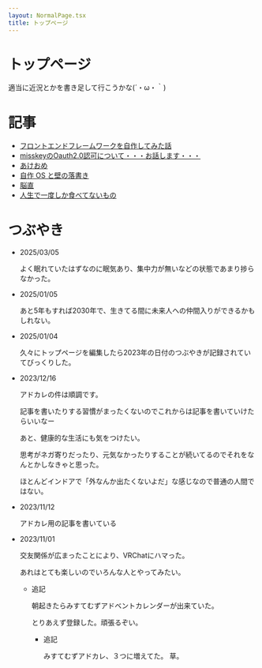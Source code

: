 ```yaml
---
layout: NormalPage.tsx
title: トップページ
---
```


# トップページ

適当に近況とかを書き足して行こうかな(´・ω・｀)

# 記事

- [フロントエンドフレームワークを自作してみた話](./draft/mistems-advent-2023.html)
- [misskeyのOauth2.0認可について・・・お話します・・・](./draft/misskey-oauth2.html)
- [あけおめ](./draft/2025-01/04-akeome.html)
- [自作 OS と壁の落書き](./draft/2025-01/05-jisaku-os.html)
- [脳直](./draft/2025-03/05-nikki.html)
- [人生で一度しか食べてないもの](./draft/2025-04/18.html)

# つぶやき

- 2025/03/05

  よく眠れていたはずなのに眠気あり、集中力が無いなどの状態であまり捗らなかった。

- 2025/01/05

  あと5年もすれば2030年で、生きてる間に未来人への仲間入りができるかもしれない。

- 2025/01/04

  久々にトップページを編集したら2023年の日付のつぶやきが記録されていてびっくりした。

- 2023/12/16

  アドカレの件は順調です。

  記事を書いたりする習慣がまったくないのでこれからは記事を書いていけたらいいなー

  あと、健康的な生活にも気をつけたい。

  思考がネガ寄りだったり、元気なかったりすることが続いてるのでそれをなんとかしなきゃと思った。

  ほとんどインドアで「外なんか出たくないよだ」な感じなので普通の人間ではない。

- 2023/11/12

  アドカレ用の記事を書いている

- 2023/11/01

  交友関係が広まったことにより、VRChatにハマった。

  あれはとても楽しいのでいろんな人とやってみたい。

  - 追記

    朝起きたらみすてむずアドベントカレンダーが出来ていた。

    とりあえず登録した。頑張るぞい。

    - 追記

      みすてむずアドカレ、３つに増えてた。
      草。
